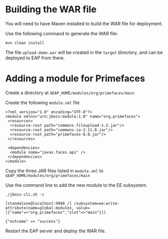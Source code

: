 # Building the WAR file

You will need to have Maven installed to build the WAR file for deployment.

Use the following command to generate the WAR file:

    mvn clean install

The file `upload-demo.war` will be created in the `target` directory, and can be deployed to EAP from there.

# Adding a module for Primefaces

Create a directory at `$EAP_HOME/modules/org/primefaces/main`

Create the following `module.xml` file

    <?xml version="1.0" encoding="UTF-8"?>
    <module xmlns="urn:jboss:module:1.0" name="org.primefaces">
     <resources>
      <resource-root path="commons-fileupload-1.5.jar"/>
      <resource-root path="commons-io-2.11.0.jar"/>
      <resource-root path="primefaces-8.0.jar"/>
     </resources>
    
     <dependencies>
      <module name="javax.faces.api" />
     </dependencies>
    </module>

Copy the three JAR files listed in `module.xml` to `$EAP_HOME/modules/org/primefaces/main`

Use the command line to add the new module to the EE subsystem.

    ./jboss-cli.sh -c
    
    [standalone@localhost:9990 /] /subsystem=ee:write-attribute(name=global-modules, value=[{"name"=>"org.primefaces","slot"=>"main"}])
    
    {"outcome" => "success"}

Restart the EAP server and deploy the WAR file.
